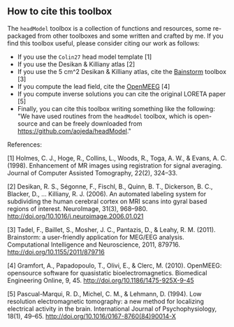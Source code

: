 ## How to cite this toolbox
The `headModel` toolbox is a collection of functions and resources, some re-packaged from other toolboxes and some written and crafted by me. If you find this toolbox useful, please consider citing our work as follows:

* If you use the `Colin27` head model template [1]
* If you use the Desikan & Killiany atlas [2]
* If you use the 5 cm^2 Desikan & Killiany atlas, cite the [Bainstorm](http://neuroimage.usc.edu/brainstorm/) toolbox [3]
* If you compute the lead field, cite the  [OpenMEEG](https://openmeeg.github.io/) [4]
* If you compute inverse solutions you can cite the original LORETA paper [5]
* Finally, you can cite this toolbox writing something like the following: "We have used routines from the `headModel` toolbox, which is open-source and can be freely downloaded from https://github.com/aojeda/headModel."

References:
 
[1] Holmes, C. J., Hoge, R., Collins, L., Woods, R., Toga, A. W., & Evans, A. C. (1998). Enhancement of MR images using registration for signal averaging. Journal of Computer Assisted Tomography, 22(2), 324–33.

[2] Desikan, R. S., Ségonne, F., Fischl, B., Quinn, B. T., Dickerson, B. C., Blacker, D., … Killiany, R. J. (2006). An automated labeling system for subdividing the human cerebral cortex on MRI scans into gyral based regions of interest. NeuroImage, 31(3), 968–980. http://doi.org/10.1016/j.neuroimage.2006.01.021

[3] Tadel, F., Baillet, S., Mosher, J. C., Pantazis, D., & Leahy, R. M. (2011). Brainstorm: a user-friendly application for MEG/EEG analysis. Computational Intelligence and Neuroscience, 2011, 879716. http://doi.org/10.1155/2011/879716

[4] Gramfort, A., Papadopoulo, T., Olivi, E., & Clerc, M. (2010). OpenMEEG: opensource software for quasistatic bioelectromagnetics. Biomedical Engineering Online, 9, 45. http://doi.org/10.1186/1475-925X-9-45

[5] Pascual-Marqui, R. D., Michel, C. M., & Lehmann, D. (1994). Low resolution electromagnetic tomography: a new method for localizing electrical activity in the brain. International Journal of Psychophysiology, 18(1), 49–65. http://doi.org/10.1016/0167-8760(84)90014-X